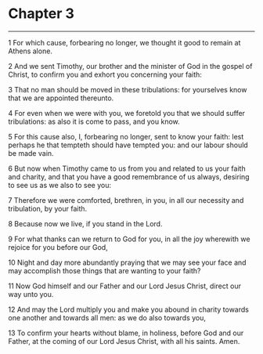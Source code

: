 # Chapter 3

***

1 For which cause, forbearing no longer, we thought it good to remain at Athens alone.

2 And we sent Timothy, our brother and the minister of God in the gospel of Christ, to confirm you and exhort you concerning your faith:

3 That no man should be moved in these tribulations: for yourselves know that we are appointed thereunto.

4 For even when we were with you, we foretold you that we should suffer tribulations: as also it is come to pass, and you know.

5 For this cause also, I, forbearing no longer, sent to know your faith: lest perhaps he that tempteth should have tempted you: and our labour should be made vain.

6 But now when Timothy came to us from you and related to us your faith and charity, and that you have a good remembrance of us always, desiring to see us as we also to see you:

7 Therefore we were comforted, brethren, in you, in all our necessity and tribulation, by your faith.

8 Because now we live, if you stand in the Lord.

9 For what thanks can we return to God for you, in all the joy wherewith we rejoice for you before our God,

10 Night and day more abundantly praying that we may see your face and may accomplish those things that are wanting to your faith?

11 Now God himself and our Father and our Lord Jesus Christ, direct our way unto you.

12 And may the Lord multiply you and make you abound in charity towards one another and towards all men: as we do also towards you,

13 To confirm your hearts without blame, in holiness, before God and our Father, at the coming of our Lord Jesus Christ, with all his saints. Amen.

